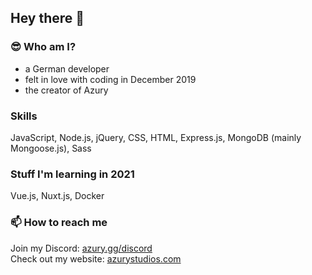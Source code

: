 ## Hey there 👋

### 😎 Who am I?
- a German developer
- felt in love with coding in December 2019
- the creator of Azury

### Skills
JavaScript, Node.js, jQuery, CSS, HTML, Express.js, MongoDB (mainly Mongoose.js), Sass

### Stuff I'm learning in 2021
Vue.js, Nuxt.js, Docker

### 📫 How to reach me
Join my Discord: [azury.gg/discord](https://azury.gg/discord)\
Check out my website: [azurystudios.com](https://azurystudios.com)
